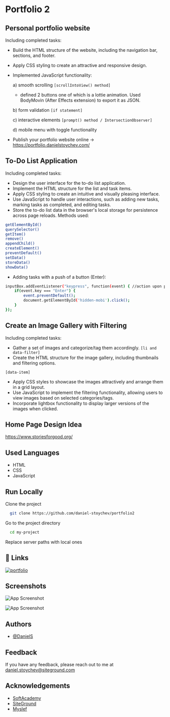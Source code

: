
# Portfolio 2
## Personal portfolio website

Including completed tasks:
- Build the HTML structure of the website, including the navigation bar, sections, and footer.
- Apply CSS styling to create an attractive and responsive design. 
- Implemented JavaScript functionality:

    a) smooth scrolling ```[scrollIntoView() method]```
    - defined 2 buttons one of which is a lottie animation. Used BodyMovin (After Effects extension) to export it as JSON.

    b) form validation ```[if statement]```

    c) interactive elements ```[prompt() method / IntersectionObserver]```

    d) mobile menu with toggle functionality
- Publish your portfolio website online -> https://portfolio.danielstoychev.com/ 

## To-Do List Application
Including completed tasks:
- Design the user interface for the to-do list application.
- Implement the HTML structure for the list and task items.
- Apply CSS styling to create an intuitive and visually pleasing interface.
- Use JavaScript to handle user interactions, such as adding new tasks, marking tasks as completed, and editing tasks. 
- Store the to-do list data in the browser's local storage for persistence across
page reloads. Methods used:

```bash
getElementById()
querySelector()
getItem()
remove()
appendChild()
createElement()
preventDefault()
setData()
storeData()
showData()
```
- Adding tasks with a push of a button (Enter):

```bash
inputBox.addEventListener("keypress", function(event) { //action upon pressin ENTER
    if(event.key === "Enter") {
        event.preventDefault();
        document.getElementById('hidden-mobi').click();
    }
});
```
## Create an Image Gallery with Filtering
Including completed tasks:
- Gather a set of images and categorize/tag them accordingly.
`[li and data-filter]`
- Create the HTML structure for the image gallery, including thumbnails and
filtering options.

`[data-item]`
- Apply CSS styles to showcase the images attractively and arrange them in a
grid layout.
- Use JavaScript to implement the filtering functionality, allowing users to view
images based on selected categories/tags.
- Incorporate lightbox functionality to display larger versions of the images
when clicked.
## Home Page Design Idea

https://www.storiesforgood.org/


## Used Languages

- HTML
- CSS
- JavaScript


## Run Locally

Clone the project

```bash
  git clone https://github.com/daniel-stoychev/portfolio2
```

Go to the project directory

```bash
  cd my-project
```

Replace server paths with local ones


## 🔗 Links
[![portfolio](https://img.shields.io/badge/my_portfolio-000?style=for-the-badge&logo=ko-fi&logoColor=white)](https://danielstoychev.com/)


## Screenshots

![App Screenshot](https://danielstoychev.com/images/ezgif.com-optimize.gif)


![App Screenshot](https://portfolio.danielstoychev.com/images/Screenshot.png)
## Authors

- [@DanielS](https://github.com/daniel-stoychev)


## Feedback

If you have any feedback, please reach out to me at daniel.stoychev@siteground.com


## Acknowledgements

 - [SoftAcademy](https://softacademy.bg/kurs-web-programirane/)
 - [SiteGround](https://www.siteground.com/)
 - [Myslef](https://danielstoychev.com/)

